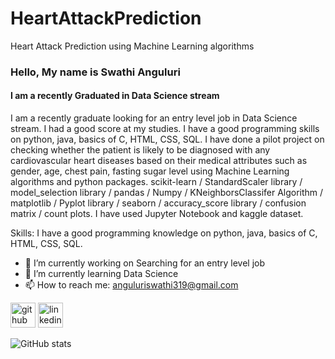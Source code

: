 # HeartAttackPrediction
Heart Attack Prediction using Machine Learning algorithms
### Hello, My name is Swathi Anguluri
#### I am a recently Graduated in Data Science stream
I am a recently graduate looking for an entry level job in Data Science stream. I had a good score at my studies. I have a good programming skills on python, java, basics of C, HTML, CSS, SQL. I have done a pilot project on checking whether the patient is likely to be diagnosed with any cardiovascular heart diseases based on their medical attributes such as gender, age, chest pain, fasting sugar level using Machine Learning algorithms and python packages. scikit-learn / StandardScaler library /  model_selection library / pandas / Numpy / KNeighborsClassifer Algorithm / matplotlib / Pyplot library / seaborn / accuracy_score library / confusion matrix /  count plots. I have used Jupyter Notebook and kaggle dataset.

Skills:  I have a good programming knowledge on python, java, basics of C, HTML, CSS, SQL. 

- 🔭 I’m currently working on Searching for an entry level job 
- 🌱 I’m currently learning Data Science 
- 📫 How to reach me: anguluriswathi319@gmail.com 


[<img src='https://cdn.jsdelivr.net/npm/simple-icons@3.0.1/icons/github.svg' alt='github' height='40'>](https://github.com/Swathi182)  [<img src='https://cdn.jsdelivr.net/npm/simple-icons@3.0.1/icons/linkedin.svg' alt='linkedin' height='40'>](https://www.linkedin.com/in/www.linkedin.com/in/swathi-anguluri-8b0503251/)  

![GitHub stats](https://github-readme-stats.vercel.app/api?username=Swathi182&show_icons=true)  


